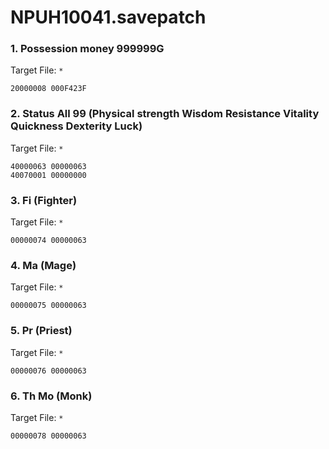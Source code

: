 # NPUH10041.savepatch

### 1. Possession money 999999G

Target File: `*`

```
20000008 000F423F
```

### 2. Status All 99 (Physical strength Wisdom Resistance Vitality Quickness Dexterity Luck)

Target File: `*`

```
40000063 00000063
40070001 00000000
```

### 3. Fi (Fighter)

Target File: `*`

```
00000074 00000063
```

### 4. Ma (Mage)

Target File: `*`

```
00000075 00000063
```

### 5. Pr (Priest)

Target File: `*`

```
00000076 00000063
```

### 6. Th Mo (Monk)

Target File: `*`

```
00000078 00000063
```


